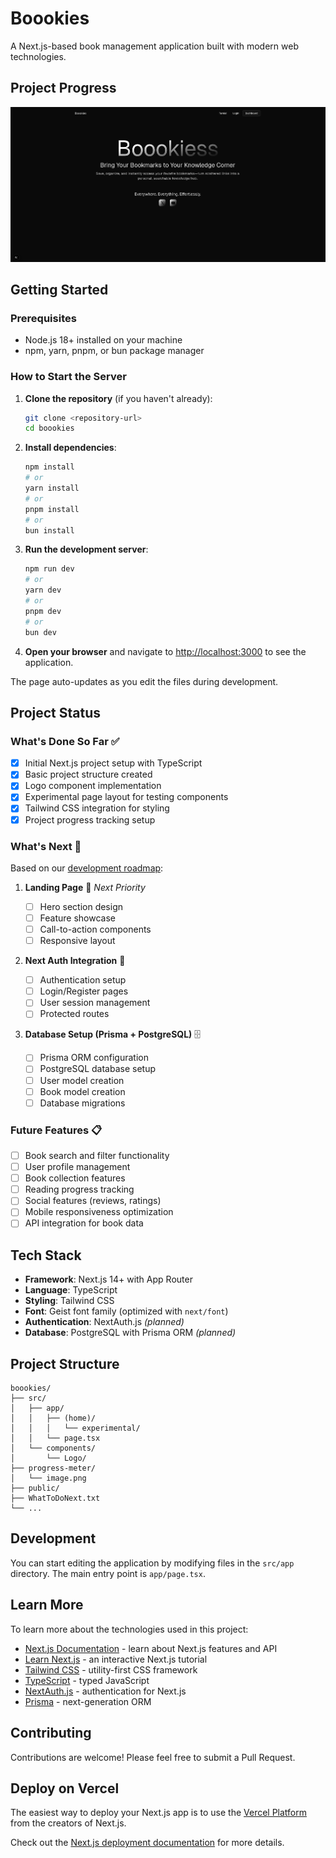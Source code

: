 # Boookies

A Next.js-based book management application built with modern web technologies.

## Project Progress

![Progress Meter](./progress-meter/image.png)

## Getting Started

### Prerequisites

- Node.js 18+ installed on your machine
- npm, yarn, pnpm, or bun package manager

### How to Start the Server

1. **Clone the repository** (if you haven't already):

   ```bash
   git clone <repository-url>
   cd boookies
   ```

2. **Install dependencies**:

   ```bash
   npm install
   # or
   yarn install
   # or
   pnpm install
   # or
   bun install
   ```

3. **Run the development server**:

   ```bash
   npm run dev
   # or
   yarn dev
   # or
   pnpm dev
   # or
   bun dev
   ```

4. **Open your browser** and navigate to [http://localhost:3000](http://localhost:3000) to see the application.

The page auto-updates as you edit the files during development.

## Project Status

### What's Done So Far ✅

- [x] Initial Next.js project setup with TypeScript
- [x] Basic project structure created
- [x] Logo component implementation
- [x] Experimental page layout for testing components
- [x] Tailwind CSS integration for styling
- [x] Project progress tracking setup

### What's Next 🚀

Based on our [development roadmap](./WhatToDoNext.txt):

1. **Landing Page** 🎯 _Next Priority_

   - [ ] Hero section design
   - [ ] Feature showcase
   - [ ] Call-to-action components
   - [ ] Responsive layout

2. **Next Auth Integration** 🔐

   - [ ] Authentication setup
   - [ ] Login/Register pages
   - [ ] User session management
   - [ ] Protected routes

3. **Database Setup (Prisma + PostgreSQL)** 🗄️
   - [ ] Prisma ORM configuration
   - [ ] PostgreSQL database setup
   - [ ] User model creation
   - [ ] Book model creation
   - [ ] Database migrations

### Future Features 📋

- [ ] Book search and filter functionality
- [ ] User profile management
- [ ] Book collection features
- [ ] Reading progress tracking
- [ ] Social features (reviews, ratings)
- [ ] Mobile responsiveness optimization
- [ ] API integration for book data

## Tech Stack

- **Framework**: Next.js 14+ with App Router
- **Language**: TypeScript
- **Styling**: Tailwind CSS
- **Font**: Geist font family (optimized with `next/font`)
- **Authentication**: NextAuth.js _(planned)_
- **Database**: PostgreSQL with Prisma ORM _(planned)_

## Project Structure

```
boookies/
├── src/
│   ├── app/
│   │   ├── (home)/
│   │   │   └── experimental/
│   │   └── page.tsx
│   └── components/
│       └── Logo/
├── progress-meter/
│   └── image.png
├── public/
├── WhatToDoNext.txt
└── ...
```

## Development

You can start editing the application by modifying files in the `src/app` directory. The main entry point is `app/page.tsx`.

## Learn More

To learn more about the technologies used in this project:

- [Next.js Documentation](https://nextjs.org/docs) - learn about Next.js features and API
- [Learn Next.js](https://nextjs.org/learn) - an interactive Next.js tutorial
- [Tailwind CSS](https://tailwindcss.com/docs) - utility-first CSS framework
- [TypeScript](https://www.typescriptlang.org/docs/) - typed JavaScript
- [NextAuth.js](https://next-auth.js.org/) - authentication for Next.js
- [Prisma](https://www.prisma.io/docs/) - next-generation ORM

## Contributing

Contributions are welcome! Please feel free to submit a Pull Request.

## Deploy on Vercel

The easiest way to deploy your Next.js app is to use the [Vercel Platform](https://vercel.com/new?utm_medium=default-template&filter=next.js&utm_source=create-next-app&utm_campaign=create-next-app-readme) from the creators of Next.js.

Check out the [Next.js deployment documentation](https://nextjs.org/docs/app/building-your-application/deploying) for more details.
